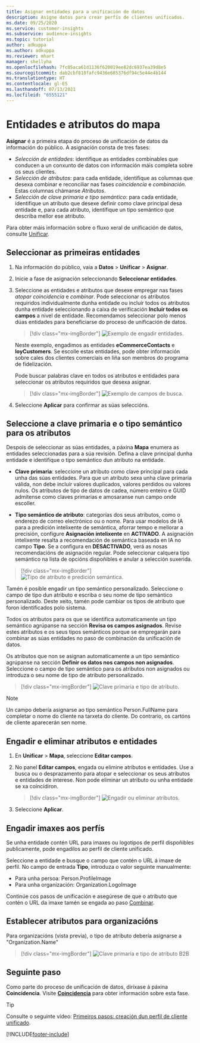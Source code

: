 ```yaml
---
title: Asignar entidades para a unificación de datos
description: Asigne datos para crear perfís de clientes unificados.
ms.date: 09/25/2020
ms.service: customer-insights
ms.subservice: audience-insights
ms.topic: tutorial
author: adkuppa
ms.author: adkuppa
ms.reviewer: mhart
manager: shellyha
ms.openlocfilehash: 7fc05aca61d1136f620019ee82dc6937ea39d8e5
ms.sourcegitcommit: dab2cbf818fafc9436e685376df94c5e44e4b144
ms.translationtype: HT
ms.contentlocale: gl-ES
ms.lasthandoff: 07/13/2021
ms.locfileid: "6555121"
---
```

# <a name="map-entities-and-attributes"></a>Entidades e atributos do mapa

**Asignar** é a primeira etapa do proceso de unificación de datos da información do público. A asignación consta de tres fases:

- *Selección de entidades*: identifique as entidades combinables que conducen a un conxunto de datos con información máis completa sobre os seus clientes.
- *Selección de atributos*: para cada entidade, identifique as columnas que desexa combinar e reconciliar nas fases *coincidencia* e *combinación*. Estas columnas chámanse *Atributos*.
- *Selección de clave primaria e tipo semántico*: para cada entidade, identifique un atributo que desexe definir como clave principal desa entidade e, para cada atributo, identifique un tipo semántico que describa mellor ese atributo.

Para obter máis información sobre o fluxo xeral de unificación de datos, consulte [Unificar](data-unification.md).

## <a name="select-the-first-entities"></a>Seleccionar as primeiras entidades

1. Na información do público, vaia a **Datos** > **Unificar** > **Asignar**.

2. Inicie a fase de asignación seleccionando **Seleccionar entidades**.

3. Seleccione as entidades e atributos que desexe empregar nas fases *atopar coincidencia* e *combinar*. Pode seleccionar os atributos requiridos individualmente dunha entidade ou incluír todos os atributos dunha entidade seleccionando a caixa de verificación **Incluír todos os campos** a nivel de entidade. Recomendamos seleccionar polo menos dúas entidades para beneficiarse do proceso de unificación de datos.

   > [!div class="mx-imgBorder"]
   > ![Exemplo de engadir entidades.](media/data-manager-configure-map-add-entities-example.png "Exemplo de engadir entidades")

   Neste exemplo, engadimos as entidades **eCommerceContacts** e **loyCustomers**. Se escolle estas entidades, pode obter información sobre cales dos clientes comerciais en liña son membros do programa de fidelización.
   
   Pode buscar palabras clave en todos os atributos e entidades para seleccionar os atributos requiridos que desexa asignar.
   
     > [!div class="mx-imgBorder"]
   > ![Exemplo de campos de busca.](media/data-manager-configure-map-search-fields-example.png "Exemplo de campos de busca")

4. Seleccione **Aplicar** para confirmar as súas seleccións.

## <a name="select-primary-key-and-semantic-type-for-attributes"></a>Seleccione a clave primaria e o tipo semántico para os atributos

Despois de seleccionar as súas entidades, a páxina **Mapa** enumera as entidades seleccionadas para a súa revisión. Defina a clave principal dunha entidade e identifique o tipo semántico dun atributo na entidade.

- **Clave primaria**: seleccione un atributo como clave principal para cada unha das súas entidades. Para que un atributo sexa unha clave primaria válida, non debe incluír valores duplicados, valores perdidos ou valores nulos. Os atributos de tipo de datos de cadea, número enteiro e GUID admítense como claves primarias e amosaranse nun campo onde escoller.

- **Tipo semántico de atributo**: categorías dos seus atributos, como o enderezo de correo electrónico ou o nome. Para usar modelos de IA para a predición intelixente de semántica, aforrar tempo e mellorar a precisión, configure **Asignación intelixente** en **ACTIVADO**. A asignación intelixente resalta a recomendación de semántica baseada en IA no campo **Tipo**. Se a configura en **DESACTIVADO**, verá as nosas recomendacións de asignación regular. Pode seleccionar calquera tipo semántico na lista de opcións dispoñibles e anular a selección suxerida.

> [!div class="mx-imgBorder"]
> ![Tipo de atributo e predición semántica.](media/data-manager-configure-map-add-attributes-semantic-prediction.png "Tipo de atributo e predición semántica")

Tamén é posible engadir un tipo semántico personalizado. Seleccione o campo de tipo dun atributo e escriba o seu nome de tipo semántico personalizado. Deste xeito, tamén pode cambiar os tipos de atributo que foron identificados polo sistema.

Todos os atributos para os que se identifica automaticamente un tipo semántico agrúpanse na sección **Revisa os campos asignados**. Revise estes atributos e os seus tipos semánticos porque se empregarán para combinar as súas entidades no paso de combinación da unificación de datos.

Os atributos que non se asignan automaticamente a un tipo semántico agrúpanse na sección **Definir os datos nos campos non asignados**. Seleccione o campo de tipo semántico para os atributos non asignados ou introduza o seu nome de tipo de atributo personalizado.

> [!div class="mx-imgBorder"]
> ![Clave primaria e tipo de atributo.](media/data-manager-configure-map-add-attributes.png "Clave primaria e tipo de atributo")

> [!NOTE]
> Un campo debería asignarse ao tipo semántico Person.FullName para completar o nome do cliente na tarxeta do cliente. Do contrario, os cartóns de cliente aparecerán sen nome. 

## <a name="add-and-remove-attributes-and-entities"></a>Engadir e eliminar atributos e entidades

1. En **Unificar** > **Mapa**, seleccione **Editar campos**.

2. No panel **Editar campos**, engada ou elimine atributos e entidades. Use a busca ou o desprazamento para atopar e seleccionar os seus atributos e entidades de interese. Non pode eliminar un atributo ou unha entidade se xa coincidiron.

   > [!div class="mx-imgBorder"]
   > ![Engadir ou eliminar atributos.](media/configure-data-map-edit.png "Engadir ou eliminar atributos")

3. Seleccione **Aplicar**.

## <a name="add-images-to-profiles"></a>Engadir imaxes aos perfís

Se unha entidade contén URL para imaxes ou logotipos de perfil dispoñibles publicamente, pode engadilos ao perfil de cliente unificado.

Seleccione a entidade e busque o campo que contén o URL á imaxe de perfil. No campo de entrada **Tipo**, introduza o valor seguinte manualmente: 
- Para unha persoa: Person.ProfileImage
- Para unha organización: Organization.LogoImage

Continúe cos pasos de unificación e asegúrese de que o atributo que contén o URL da imaxe tamén se engada ao paso [Combinar](merge-entities.md).

## <a name="set-attributes-for-organizations"></a>Establecer atributos para organizacións

Para organizacións (vista previa), o tipo de atributo debería asignarse a "Organization.Name"
> [!div class="mx-imgBorder"]
> ![Clave primaria e tipo de atributo B2B](media/configure-data-map-edit-b2b.png "Clave primaria e tipo de atributo B2B")

## <a name="next-step"></a>Seguinte paso

Como parte do proceso de unificación de datos, diríxase á páxina **Coincidencia**. Visite [**Coincidencia**](match-entities.md) para obter información sobre esta fase.

> [!TIP]
> Consulte o seguinte vídeo: [Primeiros pasos: creación dun perfil de cliente unificado](https://youtu.be/oBfGEhucAxs).


[!INCLUDE[footer-include](../includes/footer-banner.md)]